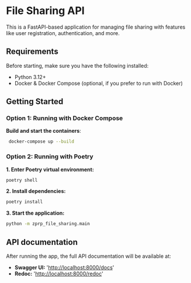 # File Sharing API

This is a FastAPI-based application for managing file sharing with features like user registration, authentication, and more.

## Requirements

Before starting, make sure you have the following installed:

- Python 3.12+
- Docker & Docker Compose (optional, if you prefer to run with Docker)

## Getting Started

### Option 1: Running with Docker Compose

**Build and start the containers**:

```bash
 docker-compose up --build
```

### Option 2: Running with Poetry

**1. Enter Poetry virtual environment:**

```bash
poetry shell
```

**2. Install dependencies:**

```bash
poetry install
```

**3. Start the application:**

```bash
python -m zprp_file_sharing.main
```

## API documentation

After running the app, the full API documentation will be available at:

- **Swagger UI:** '<http://localhost:8000/docs>'
- **Redoc:** '<http://localhost:8000/redoc>'
